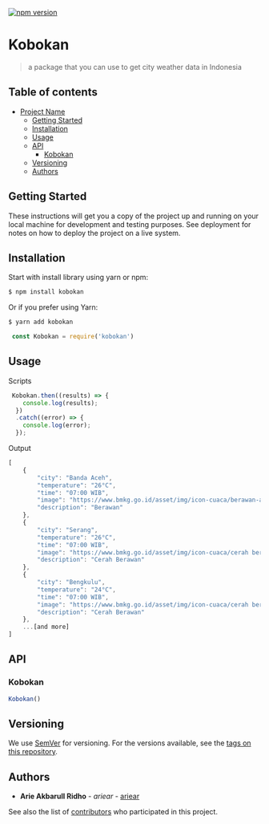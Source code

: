 [![npm version](https://badge.fury.io/js/kobokan.svg)](https://badge.fury.io/js/kobokan)

# Kobokan

> a package that you can use to get city weather data in Indonesia

## Table of contents

- [Project Name](#project-name)
  - [Getting Started](#getting-started)
  - [Installation](#installation)
  - [Usage](#usage)
  - [API](#api)
    - [Kobokan](#Kobokan)
  - [Versioning](#versioning)
  - [Authors](#authors)

## Getting Started

These instructions will get you a copy of the project up and running on your local machine for development and testing purposes. See deployment for notes on how to deploy the project on a live system.

## Installation

Start with install library using yarn or npm:

```sh
$ npm install kobokan
```

Or if you prefer using Yarn:

```sh
$ yarn add kobokan
```

```js
 const Kobokan = require('kobokan')
```

## Usage

Scripts
```js
 Kobokan.then((results) => {
    console.log(results);
  })
  .catch((error) => {
    console.log(error);
  });
```

Output
```js
[
    {
        "city": "Banda Aceh",
        "temperature": "26°C",
        "time": "07:00 WIB",
        "image": "https://www.bmkg.go.id/asset/img/icon-cuaca/berawan-am.png",
        "description": "Berawan" 
    },
    {
        "city": "Serang",
        "temperature": "26°C",
        "time": "07:00 WIB",
        "image": "https://www.bmkg.go.id/asset/img/icon-cuaca/cerah berawan-am.png",
        "description": "Cerah Berawan" 
    },
    {
        "city": "Bengkulu",
        "temperature": "24°C",
        "time": "07:00 WIB",
        "image": "https://www.bmkg.go.id/asset/img/icon-cuaca/cerah berawan-am.png",
        "description": "Cerah Berawan" 
    },
    ...[and more]
]
```

## API

### Kobokan

```js
Kobokan()
```

## Versioning

We use [SemVer](http://semver.org/) for versioning. For the versions available, see the [tags on this repository](https://github.com/ariear/kobokan/tags).

## Authors

* **Arie Akbarull Ridho** - *ariear* - [ariear](https://github.com/ariear)

See also the list of [contributors](https://github.com/ariear/kobokan/contributors) who participated in this project.

